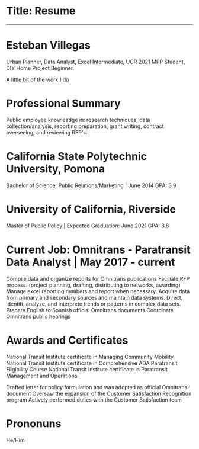 # Title: Resume

---

# Esteban Villegas
Urban Planner, Data Analyst, Excel Intermediate, UCR 2021 MPP Student, DIY Home Project Beginner.

<div id="emailaddress">
<a href="esteban.villegas90@yahoo.com"></a>
  <a href="https:https://www.gosbcta.com/project/west-valley-connector-brt/">A little bit of the work I do</a>
  </div>


# Professional Summary
Public employee knowleadge in: research techniques, data collection/analysis, reporting preparation, grant writing, contract overseeing, and reviewing RFP's.


# California State Polytechnic University, Pomona
Bachelor of Science: Public Relations/Marketing | June 2014
GPA: 3.9


# University of California, Riverside
Master of Public Policy | Expected Graduation: June 2021
GPA: 3.8

# Current Job: Omnitrans - Paratransit Data Analyst | May 2017 - current
Compile data and organize reports for Omnitrans publications
Faciliate RFP process. (project planning, drafting, distributing to networks, awarding)
Manage excel reporting numbers and report when necessary.
Acquire data from primary and secondary sources and maintain data systems.
Direct, identift, analyze, and interprete trends or patterns in complex data sets.
Prepare English to Spanish official Omnitrans documents
Coordinate Omnitrans public hearings 

# Awards and Certificates
National Transit Institute certificate in Managing Community Mobility
National Transit Institute certificate in Comprehensive ADA Paratransit Eligibility Course
National Transit Institute certificate in Paratransit Management and Operations

Drafted letter for policy formulation and was adopted as official Omnitrans document
Oversaw the expansion of the Customer Satisfaction Recognition program 
Actively performed duties with the Customer Satisfaction team


# Prononuns 
He/Him

